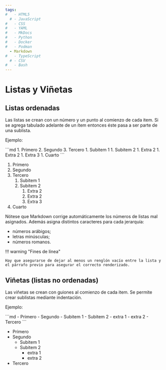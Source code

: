 ```yaml
---
tags:
#   - HTML5
  # - JavaScript
#   - CSS
#   - YAML
#   - MkDocs
#   - Python
#   - Docker
#   - Podman
  - Markdown
#   - TypeScript
  # - CSV
#   - Bash
---
```



# Listas y Viñetas


## Listas ordenadas

Las listas se crean con un número y un punto al comienzo de cada item. 
Si se agrega tabulado adelante de un ítem entonces éste pasa a ser parte de una sublista.


Ejemplo:

<div class="grid" markdown>
```md
1. Primero
2. Segundo
3. Tercero
    1. Subitem 1
    1. Subitem 2
        1. Extra 2
        1. Extra 2
        1. Extra 3
1. Cuarto
```

1. Primero  
2. Segundo  
3. Tercero  
    1. Subitem 1
    1. Subitem 2
        1. Extra 2
        1. Extra 2
        1. Extra 3
1. Cuarto  

</div>

Nótese que Markdown corrige automáticamente los números de listas mal asignados. 
Además asigna distintos caracteres para cada jerarquía:

- números arábigos;
- letras minúsculas;
- números romanos.


!!! warning "Fines de línea"

    Hay que asegurarse de dejar al menos un renglón vacío entre la lista y el párrafo previo para asegurar el correcto renderizado.



## Viñetas (listas no ordenadas)
Las viñetas se crean con guiones al comienzo de cada item. Se permite crear sublistas mediante indentación.


Ejemplo:

<div class="grid" markdown>
```md
- Primero
- Segundo
    - Subitem 1
    - Subitem 2
        - extra 1 
        - extra 2
- Tercero
```

- Primero
- Segundo
    - Subitem 1
    - Subitem 2
        - extra 1 
        - extra 2
- Tercero


</div>